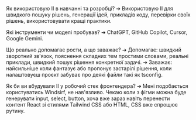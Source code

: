 Як використовую ІІ в навчанні та розробці?
    ➔ Використовую ІІ для швидкого пошуку рішень, генерації ідей, прикладів коду, перевірки своїх рішень, використовувати кращі практики.

Які інструменти чи моделі пробував?
    ➔ ChatGPT, GitHub Copilot, Cursor, Google Gemini.

Що реально допомагає рости, а що заважає?
    ➔ Допомагає: швидкий зворотний зв'язок, пояснення складних тем простими словами, реальні приклади, швидкий пошук рішення конкретної задачі.
    ➔ Заважає: найсильніше коли фантазує або пропонує застарілі рішення, коли налаштовуєш проєкт забуває про деякі файли такі як tsconfig.

Як би ви вбудували ІІ у робочий стек фронтендера?
    ➔ Мені подобається користуватись Windsirf, не нав'язливо. Чекаю коли з фігми можна буде генерувати input, select, button, хоча вже зараз навіть перенести контент React зі стилями Tailwind CSS або HTML, CSS вже спрощює рутину.

